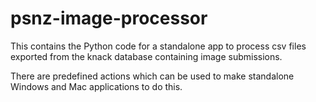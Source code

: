 # psnz-image-processor
This contains the Python code for a standalone app to process csv files exported from the knack database containing image submissions.

There are predefined actions which can be used to make standalone Windows and Mac applications to do this.
